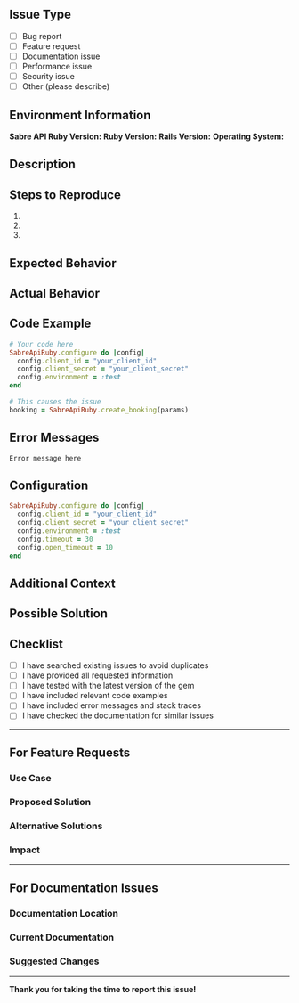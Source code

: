 ## Issue Type
<!-- Please delete options that are not relevant -->

- [ ] Bug report
- [ ] Feature request
- [ ] Documentation issue
- [ ] Performance issue
- [ ] Security issue
- [ ] Other (please describe)

## Environment Information

**Sabre API Ruby Version:** <!-- e.g., 0.1.0 -->
**Ruby Version:** <!-- e.g., 2.7.0 -->
**Rails Version:** <!-- e.g., 6.1.0 (if applicable) -->
**Operating System:** <!-- e.g., macOS 12.0, Ubuntu 20.04 -->

## Description

<!-- Please provide a clear and concise description of the issue -->

## Steps to Reproduce

<!-- Please provide detailed steps to reproduce the issue -->

1. 
2. 
3. 

## Expected Behavior

<!-- Please describe what you expected to happen -->

## Actual Behavior

<!-- Please describe what actually happened -->

## Code Example

<!-- Please provide a code example that demonstrates the issue -->

```ruby
# Your code here
SabreApiRuby.configure do |config|
  config.client_id = "your_client_id"
  config.client_secret = "your_client_secret"
  config.environment = :test
end

# This causes the issue
booking = SabreApiRuby.create_booking(params)
```

## Error Messages

<!-- Please include any error messages, stack traces, or logs -->

```
Error message here
```

## Configuration

<!-- Please share your configuration (without sensitive credentials) -->

```ruby
SabreApiRuby.configure do |config|
  config.client_id = "your_client_id"
  config.client_secret = "your_client_secret"
  config.environment = :test
  config.timeout = 30
  config.open_timeout = 10
end
```

## Additional Context

<!-- Add any other context about the problem here -->

## Possible Solution

<!-- If you have suggestions on a fix for the bug, please describe it here -->

## Checklist

<!-- Please ensure you've completed the following -->

- [ ] I have searched existing issues to avoid duplicates
- [ ] I have provided all requested information
- [ ] I have tested with the latest version of the gem
- [ ] I have included relevant code examples
- [ ] I have included error messages and stack traces
- [ ] I have checked the documentation for similar issues

---

## For Feature Requests

<!-- If this is a feature request, please provide the following additional information -->

### Use Case

<!-- Please describe the use case for this feature -->

### Proposed Solution

<!-- Please describe your proposed solution -->

### Alternative Solutions

<!-- Please describe any alternative solutions you've considered -->

### Impact

<!-- Please describe the impact this feature would have -->

---

## For Documentation Issues

<!-- If this is a documentation issue, please provide the following additional information -->

### Documentation Location

<!-- Please specify where the documentation issue is located -->

### Current Documentation

<!-- Please paste the current documentation that needs to be updated -->

### Suggested Changes

<!-- Please describe what changes should be made to the documentation -->

---

**Thank you for taking the time to report this issue!** 